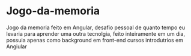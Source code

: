 # Jogo-da-memoria
 Jogo da memoria feito em Angular, desafio pessoal de quanto tempo eu levaria para aprender uma outra tecnolgia, feito inteiramente em um dia, possuia apenas como background em front-end cursos introdutrios em Angiular
